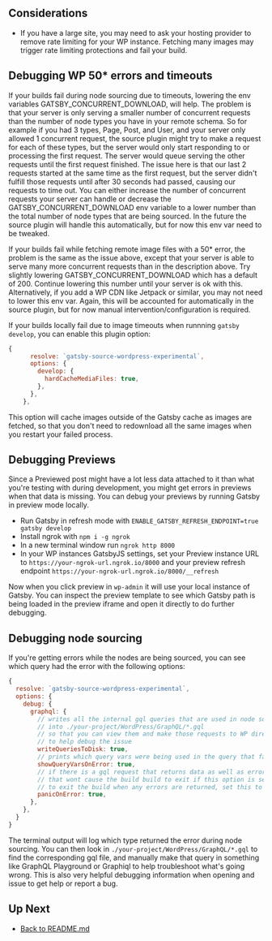 ## Considerations

- If you have a large site, you may need to ask your hosting provider to remove rate limiting for your WP instance. Fetching many images may trigger rate limiting protections and fail your build.

## Debugging WP 50\* errors and timeouts

If your builds fail during node sourcing due to timeouts, lowering the env variables GATSBY_CONCURRENT_DOWNLOAD, will help. The problem is that your server is only serving a smaller number of concurrent requests than the number of node types you have in your remote schema. So for example if you had 3 types, Page, Post, and User, and your server only allowed 1 concurrent request, the source plugin might try to make a request for each of these types, but the server would only start responding to or processing the first request. The server would queue serving the other requests until the first request finished. The issue here is that our last 2 requests started at the same time as the first request, but the server didn't fulfill those requests until after 30 seconds had passed, causing our requests to time out. You can either increase the number of concurrent requests your server can handle or decrease the GATSBY_CONCURRENT_DOWNLOAD env variable to a lower number than the total number of node types that are being sourced. In the future the source plugin will handle this automatically, but for now this env var need to be tweaked.

If your builds fail while fetching remote image files with a 50\* error, the problem is the same as the issue above, except that your server is able to serve many more concurrent requests than in the description above. Try slightly lowering GATSBY_CONCURRENT_DOWNLOAD which has a default of 200. Continue lowering this number until your server is ok with this. Alternatively, if you add a WP CDN like Jetpack or similar, you may not need to lower this env var. Again, this will be accounted for automatically in the source plugin, but for now manual intervention/configuration is required.

If your builds locally fail due to image timeouts when runnning `gatsby develop`, you can enable this plugin option:

```js
{
      resolve: `gatsby-source-wordpress-experimental`,
      options: {
        develop: {
          hardCacheMediaFiles: true,
        },
      },
    },
```

This option will cache images outside of the Gatsby cache as images are fetched, so that you don't need to redownload all the same images when you restart your failed process.

## Debugging Previews

Since a Previewed post might have a lot less data attached to it than what you're testing with during development, you might get errors in previews when that data is missing. You can debug your previews by running Gatsby in preview mode locally.

- Run Gatsby in refresh mode with `ENABLE_GATSBY_REFRESH_ENDPOINT=true gatsby develop`
- Install ngrok with `npm i -g ngrok`
- In a new terminal window run `ngrok http 8000`
- In your WP instances GatsbyJS settings, set your Preview instance URL to `https://your-ngrok-url.ngrok.io/8000` and your preview refresh endpoint `https://your-ngrok-url.ngrok.io/8000/__refresh`

Now when you click preview in `wp-admin` it will use your local instance of Gatsby. You can inspect the preview template to see which Gatsby path is being loaded in the preview iframe and open it directly to do further debugging.

## Debugging node sourcing

If you're getting errors while the nodes are being sourced, you can see which query had the error with the following options:

```js
{
  resolve: `gatsby-source-wordpress-experimental`,
  options: {
    debug: {
      graphql: {
        // writes all the internal gql queries that are used in node sourcing
        // into ./your-project/WordPress/GraphQL/*.gql
        // so that you can view them and make those requests to WP directly
        // to help debug the issue
        writeQueriesToDisk: true,
        // prints which query vars were being used in the query that failed
        showQueryVarsOnError: true,
        // if there is a gql request that returns data as well as errors,
        // that wont cause the build build to exit if this option is set to false.
        // to exit the build when any errors are returned, set this to true
        panicOnError: true,
      },
    },
  }
}
```

The terminal output will log which type returned the error during node sourcing. You can then look in `./your-project/WordPress/GraphQL/*.gql` to find the corresponding gql file, and manually make that query in something like GraphQL Playground or Graphiql to help troubleshoot what's going wrong. This is also very helpful debugging information when opening and issue to get help or report a bug.

## Up Next

- [Back to README.md](../README.md)
